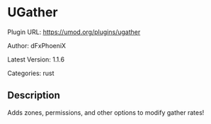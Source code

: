 # UGather

Plugin URL: https://umod.org/plugins/ugather

Author: dFxPhoeniX

Latest Version: 1.1.6

Categories: rust

## Description

Adds zones, permissions, and other options to modify gather rates!
